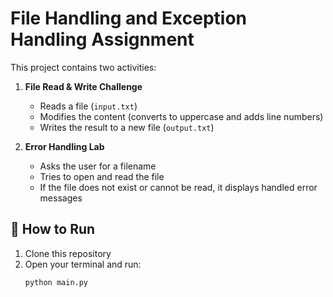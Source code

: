 # File Handling and Exception Handling Assignment

This project contains two activities:

1. **File Read & Write Challenge**  
   - Reads a file (`input.txt`)  
   - Modifies the content (converts to uppercase and adds line numbers)  
   - Writes the result to a new file (`output.txt`)  

2. **Error Handling Lab**  
   - Asks the user for a filename  
   - Tries to open and read the file  
   - If the file does not exist or cannot be read, it displays handled error messages  

## 🚀 How to Run
1. Clone this repository  
2. Open your terminal and run:  
   ```bash
   python main.py

